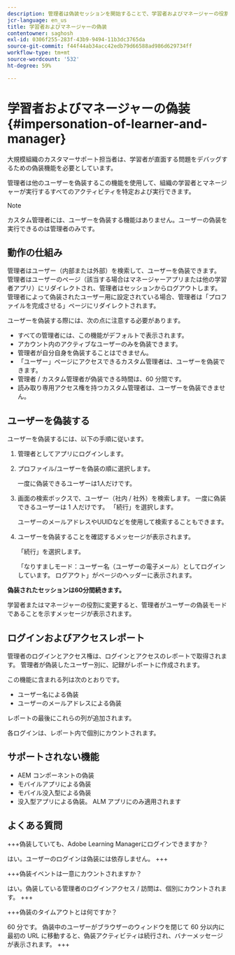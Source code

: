 ```yaml
---
description: 管理者は偽装セッションを開始することで、学習者およびマネージャーの役割が付与されているアカウントのユーザーに代わってログインできます。
jcr-language: en_us
title: 学習者およびマネージャーの偽装
contentowner: saghosh
exl-id: 0306f255-283f-43b9-9494-11b3dc3765da
source-git-commit: f44f44ab34acc42edb79d66588ad986d629734ff
workflow-type: tm+mt
source-wordcount: '532'
ht-degree: 59%

---
```


# 学習者およびマネージャーの偽装 {#impersonation-of-learner-and-manager}

大規模組織のカスタマーサポート担当者は、学習者が直面する問題をデバッグするための偽装機能を必要としています。

管理者は他のユーザーを偽装するこの機能を使用して、組織の学習者とマネージャーが実行するすべてのアクティビティを特定および実行できます。

>[!NOTE]
>
>カスタム管理者には、ユーザーを偽装する機能はありません。ユーザーの偽装を実行できるのは管理者のみです。

## 動作の仕組み

管理者はユーザー（内部または外部）を検索して、ユーザーを偽装できます。 管理者はユーザーのページ（該当する場合はマネージャーアプリまたは他の学習者アプリ）にリダイレクトされ、管理者はセッションからログアウトします。 管理者によって偽装されたユーザー用に設定されている場合、管理者は「プロファイルを完成させる」ページにリダイレクトされます。

ユーザーを偽装する際には、次の点に注意する必要があります。

* すべての管理者には、この機能がデフォルトで表示されます。
* アカウント内のアクティブなユーザーのみを偽装できます。
* 管理者が自分自身を偽装することはできません。
* 「ユーザー」ページにアクセスできるカスタム管理者は、ユーザーを偽装できます。
* 管理者 / カスタム管理者が偽装できる時間は、60 分間です。
* 読み取り専用アクセス権を持つカスタム管理者は、ユーザーを偽装できません。

## ユーザーを偽装する

ユーザーを偽装するには、以下の手順に従います。

1. 管理者としてアプリにログインします。
1. プロファイル/ユーザーを偽装の順に選択します。

   一度に偽装できるユーザーは1人だけです。

1. 画面の検索ボックスで、ユーザー（社内 / 社外）を検索します。 一度に偽装できるユーザーは 1 人だけです。 「続行」を選択します。

   ユーザーのメールアドレスやUUIDなどを使用して検索することもできます。

1. ユーザーを偽装することを確認するメッセージが表示されます。

   「続行」を選択します。

   「なりすましモード：ユーザー名（ユーザーの電子メール）としてログインしています。 ログアウト」がページのヘッダーに表示されます。

**偽装されたセッションは60分間続きます。**

学習者またはマネージャーの役割に変更すると、管理者がユーザーの偽装モードであることを示すメッセージが表示されます。

## ログインおよびアクセスレポート

管理者のログインとアクセス権は、ログインとアクセスのレポートで取得されます。 管理者が偽装したユーザー別に、記録がレポートに作成されます。

この機能に含まれる列は次のとおりです。

* ユーザー名による偽装
* ユーザーのメールアドレスによる偽装

レポートの最後にこれらの列が追加されます。

各ログインは、レポート内で個別にカウントされます。

## サポートされない機能

* AEM コンポーネントの偽装
* モバイルアプリによる偽装
* モバイル没入型による偽装
* 没入型アプリによる偽装。 ALM アプリにのみ適用されます

## よくある質問

+++偽装していても、Adobe Learning Managerにログインできますか？

はい。ユーザーのログインは偽装には依存しません。
+++

+++偽装イベントは一意にカウントされますか？

はい。偽装している管理者のログインアクセス / 訪問は、個別にカウントされます。
+++

+++偽装のタイムアウトとは何ですか？

60 分です。 偽装中のユーザーがブラウザーのウィンドウを閉じて 60 分以内に最初の URL に移動すると、偽装アクティビティは続行され、バナーメッセージが表示されます。
+++
